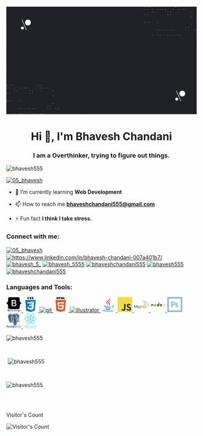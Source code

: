 ![logo](https://github.com/bhavesh555/bhavesh555/blob/main/Bhavesh's%20Github%20Banner.gif)
<h1 align="center">Hi 👋, I'm Bhavesh Chandani</h1>
<h3 align="center">I am a Overthinker, trying to figure out things.</h3>


<p align="left"> <img src="https://komarev.com/ghpvc/?username=bhavesh555&label=Profile%20views&color=0e75b6&style=flat" alt="bhavesh555" /> </p>

<p align="left"> <a href="https://twitter.com/05_bhavesh" target="blank"><img src="https://img.shields.io/twitter/follow/05_bhavesh?logo=twitter&style=for-the-badge" alt="05_bhavesh" /></a> </p>

- 🌱 I’m currently learning **Web Development**

- 📫 How to reach me **bhaveshchandani555@gmail.com**

- ⚡ Fun fact **I think I take stress.**

<h3 align="left">Connect with me:</h3>
<p align="left">
<a href="https://twitter.com/05_bhavesh" target="blank"><img align="center" src="https://raw.githubusercontent.com/rahuldkjain/github-profile-readme-generator/master/src/images/icons/Social/twitter.svg" alt="05_bhavesh" height="30" width="40" /></a>
<a href="https://linkedin.com/in/https://www.linkedin.com/in/bhavesh-chandani-007a401b7/" target="blank"><img align="center" src="https://raw.githubusercontent.com/rahuldkjain/github-profile-readme-generator/master/src/images/icons/Social/linked-in-alt.svg" alt="https://www.linkedin.com/in/bhavesh-chandani-007a401b7/" height="30" width="40" /></a>
<a href="https://instagram.com/bhavesh_5_" target="blank"><img align="center" src="https://raw.githubusercontent.com/rahuldkjain/github-profile-readme-generator/master/src/images/icons/Social/instagram.svg" alt="bhavesh_5_" height="30" width="40" /></a>
<a href="https://www.codechef.com/users/bhavesh555" target="blank"><img align="center" src="https://cdn.jsdelivr.net/npm/simple-icons@3.1.0/icons/codechef.svg" alt="bhavesh_5555" height="30" width="40" /></a>
<a href="https://codeforces.com/profile/bhavesh555" target="blank"><img align="center" src="https://raw.githubusercontent.com/rahuldkjain/github-profile-readme-generator/master/src/images/icons/Social/codeforces.svg" alt="bhaveshchandani555" height="30" width="40" /></a>
<a href="https://www.leetcode.com/bhavesh555" target="blank"><img align="center" src="https://raw.githubusercontent.com/rahuldkjain/github-profile-readme-generator/master/src/images/icons/Social/leet-code.svg" alt="bhavesh555" height="30" width="40" /></a>
<a href="https://auth.geeksforgeeks.org/user/bhavesh555" target="blank"><img align="center" src="https://raw.githubusercontent.com/rahuldkjain/github-profile-readme-generator/master/src/images/icons/Social/geeks-for-geeks.svg" alt="bhaveshchandani555" height="30" width="40" /></a>
</p>

<h3 align="left">Languages and Tools:</h3>
<p align="left"> <a href="https://getbootstrap.com" target="_blank" rel="noreferrer"> <img src="https://raw.githubusercontent.com/devicons/devicon/master/icons/bootstrap/bootstrap-plain-wordmark.svg" alt="bootstrap" width="40" height="40"/> </a> <a href="https://www.w3schools.com/css/" target="_blank" rel="noreferrer"> <img src="https://raw.githubusercontent.com/devicons/devicon/master/icons/css3/css3-original-wordmark.svg" alt="css3" width="40" height="40"/> </a> <a href="https://git-scm.com/" target="_blank" rel="noreferrer"> <img src="https://www.vectorlogo.zone/logos/git-scm/git-scm-icon.svg" alt="git" width="40" height="40"/> </a> <a href="https://www.w3.org/html/" target="_blank" rel="noreferrer"> <img src="https://raw.githubusercontent.com/devicons/devicon/master/icons/html5/html5-original-wordmark.svg" alt="html5" width="40" height="40"/> </a> <a href="https://www.adobe.com/in/products/illustrator.html" target="_blank" rel="noreferrer"> <img src="https://www.vectorlogo.zone/logos/adobe_illustrator/adobe_illustrator-icon.svg" alt="illustrator" width="40" height="40"/> </a> <a href="https://www.java.com" target="_blank" rel="noreferrer"> <img src="https://raw.githubusercontent.com/devicons/devicon/master/icons/java/java-original.svg" alt="java" width="40" height="40"/> </a> <a href="https://developer.mozilla.org/en-US/docs/Web/JavaScript" target="_blank" rel="noreferrer"> <img src="https://raw.githubusercontent.com/devicons/devicon/master/icons/javascript/javascript-original.svg" alt="javascript" width="40" height="40"/> </a> <a href="https://www.mysql.com/" target="_blank" rel="noreferrer"> <img src="https://raw.githubusercontent.com/devicons/devicon/master/icons/mysql/mysql-original-wordmark.svg" alt="mysql" width="40" height="40"/> </a> <a href="https://nodejs.org" target="_blank" rel="noreferrer"> <img src="https://raw.githubusercontent.com/devicons/devicon/master/icons/nodejs/nodejs-original-wordmark.svg" alt="nodejs" width="40" height="40"/> </a> <a href="https://www.photoshop.com/en" target="_blank" rel="noreferrer"> <img src="https://raw.githubusercontent.com/devicons/devicon/master/icons/photoshop/photoshop-line.svg" alt="photoshop" width="40" height="40"/> </a> <a href="https://www.postgresql.org" target="_blank" rel="noreferrer"> <img src="https://raw.githubusercontent.com/devicons/devicon/master/icons/postgresql/postgresql-original-wordmark.svg" alt="postgresql" width="40" height="40"/> </a> <a href="https://reactjs.org/" target="_blank" rel="noreferrer"> <img src="https://raw.githubusercontent.com/devicons/devicon/master/icons/react/react-original-wordmark.svg" alt="react" width="40" height="40"/> </a> </p>

<p><img align="centre" src="https://github-readme-stats.vercel.app/api/top-langs?username=bhavesh555&show_icons=true&locale=en&layout=compact" alt="bhavesh555" /></p>
<br>
<p>&nbsp;<img align="centre" src="https://github-readme-stats.vercel.app/api?username=bhavesh555&show_icons=true&locale=en" alt="bhavesh555" /></p>
<br>
<p><img align="centre" src="https://github-readme-streak-stats.herokuapp.com/?user=bhavesh555&" alt="bhavesh555" /></p>
<br>
<br>
<p>Visitor's Count</p>

<img align="Centre" alt="Visitor's Count" src="https://profile-counter.glitch.me/{bhavesh555}/count.svg">
